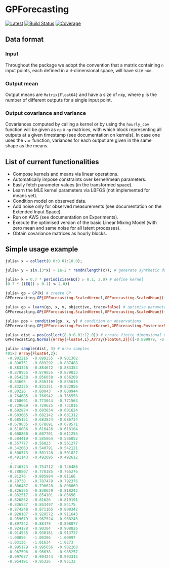 # GPForecasting

[![Latest](https://img.shields.io/badge/docs-latest-blue.svg)](https://doc.invenia.ca/research/GPForecasting.jl/master)
[![Build Status](https://gitlab.invenia.ca/research/GPForecasting.jl/badges/develop/build.svg)](https://gitlab.invenia.ca/research/GPForecasting.jl/commits/master)
[![Coverage](https://gitlab.invenia.ca/research/GPForecasting.jl/badges/develop/coverage.svg)](https://gitlab.invenia.ca/research/GPForecasting.jl/commits/master)

## Data format

### Input
Throughout the package we adopt the convention that a matrix containing `n` input points,
each defined in a `d`-dimensional space, will have size `n`x`d`.

### Output mean
Output means are `Matrix{Float64}` and have a size of `n`x`p`, where `p` is the number of different outputs for a single input point.

### Output covariance and variance
Covariances computed by calling a kernel or by using the `hourly_cov` function will be given
as `np` x `np` matrices, with which block representing all outputs at a given timestamp (see documentation on kernels). In case one uses the `var` function, variances for each output are given in the same shape as the means.

## List of current functionalities

- Compose kernels and means via linear operations.
- Automatically impose constraints over kernel/mean parameters.
- Easily fetch parameter values (in the transformed space).
- Learn the MLE kernel parameters via LBFGS (not implemented for means yet).
- Condition model on observed data.
- Add noise only for observed measurements (see documentation on the Extended Input Space).
- Run on AWS (see documentation on Experiments).
- Execute the optimised version of the basic Linear Mixing Model (with zero mean and same noise for all latent processes).
- Obtain covariance matrices as hourly blocks.

## Simple usage example

```julia
julia> x = collect(0.0:0.01:10.0);

julia> y = sin.(3*x) + 1e-2 * randn(length(x)); # generate synthetic data

julia> k = 0.7 * periodicise(EQ() ▷ 0.1, 2.0) # define kernel
(0.7 * ((EQ() ▷ 0.1) ∿ 2.0))

julia> gp = GP(k) # create GP
GPForecasting.GP{GPForecasting.ScaledKernel,GPForecasting.ScaledMean}((0.0 * 𝟏), (0.7 * ((EQ() ▷ 0.1) ∿ 2.0)))

julia> gp = learn(gp, x, y, objective, trace=false) # optimise parameters
GPForecasting.GP{GPForecasting.ScaledKernel,GPForecasting.ScaledMean}((0.0 * 𝟏), (0.27164985770150735 * ((EQ() ▷ 0.007373677766344863) ∿ 2.0952737850483216)))

julia> pos = condition(gp, x, y) # condition on observations
GPForecasting.GP{GPForecasting.PosteriorKernel,GPForecasting.PosteriorMean}(Posterior((0.27164985770150735 * ((EQ() ▷ 0.007373677766344863) ∿ 2.0952737850483216)), (0.0 * 𝟏)), Posterior((0.27164985770150735 * ((EQ() ▷ 0.007373677766344863) ∿ 2.0952737850483216))))

julia> dist = pos(collect(8.0:0.01:12.0)) # create finite dimensional distribution
GPForecasting.Normal{Array{Float64,1},Array{Float64,2}}([-0.899979, -0.889383, -0.885242, -0.87753, -0.85595, -0.836465, -0.830907, -0.801059, -0.765807, -0.77168  …  -0.961903, -0.899274, -0.911762, -0.918314, -1.00757, -1.02078, -0.983716, -0.981298, -0.998576, -0.957711], [9.99841e-7 -2.86436e-11 … -8.82267e-24 4.81593e-23; -2.86436e-11 9.99841e-7 … -1.08977e-24 5.94859e-24; … ; -8.82267e-24 -1.08977e-24 … 6.86451e-5 -2.45324e-5; 4.81593e-23 5.94859e-24 … -2.45324e-5 6.86451e-5])

julia> sample(dist, 3) # draw samples
401×3 Array{Float64,2}:
 -0.902216  -0.899255  -0.901302
 -0.890751  -0.889292  -0.887488
 -0.883326  -0.884672  -0.883354
 -0.878955  -0.879055  -0.879033
 -0.854238  -0.856038  -0.856209
 -0.83605   -0.836316  -0.835638
 -0.832325  -0.831351  -0.832856
 -0.80226   -0.80043   -0.800944
 -0.764685  -0.766942  -0.765558
 -0.768691  -0.773044  -0.771563
 -0.729669  -0.729625  -0.731016
 -0.692824  -0.693034  -0.691624
 -0.683665  -0.682142  -0.681312
 -0.685151  -0.683834  -0.686734
 -0.679035  -0.678691  -0.678571
 -0.618086  -0.616426  -0.618104
 -0.608868  -0.607701  -0.611255
 -0.584419  -0.585864  -0.586852
 -0.557777  -0.56023   -0.561277
 -0.542663  -0.540791  -0.542121
 -0.500573  -0.501128  -0.501827
 -0.491143  -0.492095  -0.492612
  ⋮
 -0.746323  -0.754712  -0.746486
 -0.780807  -0.778185  -0.765276
 -0.81276   -0.805984  -0.81166
 -0.78738   -0.787478  -0.792376
 -0.806487  -0.790628  -0.808069
 -0.826355  -0.830629  -0.818242
 -0.832517  -0.854101  -0.83656
 -0.826852  -0.81626   -0.819191
 -0.836537  -0.843497  -0.84175
 -0.874248  -0.871165  -0.890342
 -0.928187  -0.928572  -0.911643
 -0.959679  -0.967524  -0.968243
 -0.897242  -0.88479   -0.898077
 -0.924178  -0.90384   -0.908826
 -0.914535  -0.930181  -0.913727
 -1.00056   -1.00386   -1.00097
 -1.03136   -1.01634   -1.0273
 -0.995179  -0.995656  -0.982268
 -0.967596  -0.96638   -0.985257
 -0.997677  -0.994244  -0.993315
 -0.954191  -0.95326   -0.95132
```
